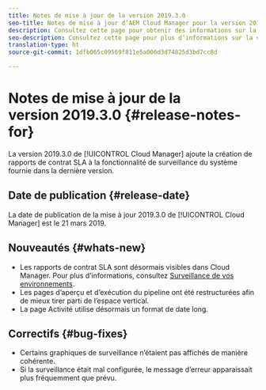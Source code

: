```yaml
---
title: Notes de mise à jour de la version 2019.3.0
seo-title: Notes de mise à jour d’AEM Cloud Manager pour la version 2019.3.0
description: Consultez cette page pour obtenir des informations sur la version 2019.3.0 de Cloud Manager.
seo-description: Consultez cette page pour plus d’informations sur la version 2019.3.0 d’AEM Cloud Manager.
translation-type: ht
source-git-commit: 1dfb065c09569f811e5a006d3d74825d3bd7cc8d

---
```



# Notes de mise à jour de la version 2019.3.0 {#release-notes-for}

La version 2019.3.0 de [!UICONTROL Cloud Manager] ajoute la création de rapports de contrat SLA à la fonctionnalité de surveillance du système fournie dans la dernière version.

## Date de publication {#release-date}

La date de publication de la mise à jour 2019.3.0 de [!UICONTROL Cloud Manager] est le 21 mars 2019.

## Nouveautés {#whats-new}

* Les rapports de contrat SLA sont désormais visibles dans Cloud Manager. Pour plus d’informations, consultez [Surveillance de vos environnements](monitor-your-environments.md).
* Les pages d’aperçu et d’exécution du pipeline ont été restructurées afin de mieux tirer parti de l’espace vertical.
* La page Activité utilise désormais un format de date long.

## Correctifs {#bug-fixes}

* Certains graphiques de surveillance n’étaient pas affichés de manière cohérente.
* Si la surveillance était mal configurée, le message d’erreur apparaissait plus fréquemment que prévu.
